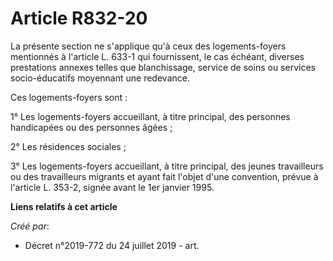 # Article R832-20

La présente section ne s'applique qu'à ceux des logements-foyers mentionnés à l'article L. 633-1 qui fournissent, le cas
échéant, diverses prestations annexes telles que blanchissage, service de soins ou services socio-éducatifs moyennant une
redevance.

Ces logements-foyers sont :

1° Les logements-foyers accueillant, à titre principal, des personnes handicapées ou des personnes âgées ;

2° Les résidences sociales ;

3° Les logements-foyers accueillant, à titre principal, des jeunes travailleurs ou des travailleurs migrants et ayant fait
l'objet d'une convention, prévue à l'article L. 353-2, signée avant le 1er janvier 1995.

**Liens relatifs à cet article**

_Créé par_:

  - Décret n°2019-772 du 24 juillet 2019 - art.
